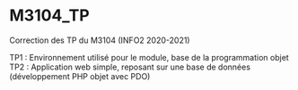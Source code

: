 # M3104_TP
Correction des TP du M3104 (INFO2 2020-2021)

TP1 : Environnement utilisé pour le module, base de la programmation objet
TP2 : Application web simple, reposant sur une base de données (développement PHP objet avec PDO)
